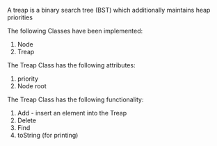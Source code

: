 A treap is a binary search tree (BST) which additionally maintains heap priorities

The following Classes have been implemented:
1. Node
2. Treap

The Treap Class has the following attributes:
1. priority
2. Node<E> root

The Treap Class has the following functionality:
1. Add - insert an element into the Treap
2. Delete
3. Find
4. toString (for printing)
